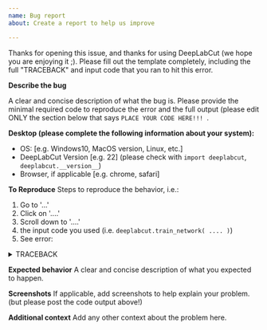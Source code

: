 ```yaml
---
name: Bug report
about: Create a report to help us improve

---
```


Thanks for opening this issue, and thanks for using DeepLabCut (we hope you are enjoying it ;). 
Please fill out the template completely, including the full "TRACEBACK" and input code that you ran to hit this error.

**Describe the bug**

A clear and concise description of what the bug is. 
Please provide the minimal required code to reproduce the error and the full output (please edit ONLY the section below that says `PLACE YOUR CODE HERE!!! `.

**Desktop (please complete the following information about your system):**
 - OS: [e.g. Windows10, MacOS version, Linux, etc.]
 - DeepLabCut Version [e.g. 22] (please check with ``import deeplabcut``, ``deeplabcut.__version__``)
 - Browser, if applicable [e.g. chrome, safari]

**To Reproduce**
Steps to reproduce the behavior, i.e.:
1. Go to '...'
2. Click on '....'
3. Scroll down to '....'
4. the input code you used (i.e. `deeplabcut.train_network( .... )`)
4. See error:

<details><summary>TRACEBACK</summary><p>

```python

Please place code inside this!!!
PLACE YOUR CODE HERE!!!  


```
</p></details>


**Expected behavior**
A clear and concise description of what you expected to happen.

**Screenshots**
If applicable, add screenshots to help explain your problem. (but please post the code output above!)

**Additional context**
Add any other context about the problem here.
